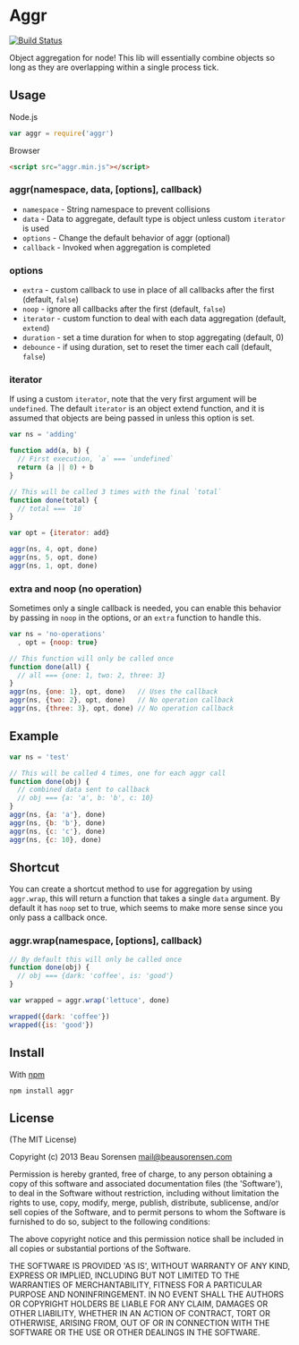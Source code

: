 
Aggr
====

[![Build Status](https://secure.travis-ci.org/sorensen/aggr.png)](http://travis-ci.org/sorensen/aggr) 

Object aggregation for node! This lib will essentially combine objects so long 
as they are overlapping within a single process tick.

Usage
-----

Node.js

```js
var aggr = require('aggr')
```

Browser

```html
<script src="aggr.min.js"></script>
```

### aggr(namespace, data, [options], callback)

* `namespace` - String namespace to prevent collisions
* `data` - Data to aggregate, default type is object unless custom `iterator` is used
* `options` - Change the default behavior of aggr (optional)
* `callback` - Invoked when aggregation is completed

### options

* `extra` - custom callback to use in place of all callbacks after the first (default, `false`)
* `noop` - ignore all callbacks after the first (default, `false`)
* `iterator` - custom function to deal with each data aggregation (default, `extend`)
* `duration` - set a time duration for when to stop aggregating (default, 0)
* `debounce` - if using duration, set to reset the timer each call (default, `false`)

### iterator

If using a custom `iterator`, note that the very first argument will be `undefined`. 
The default `iterator` is an object extend function, and it is assumed that objects 
are being passed in unless this option is set.

```js
var ns = 'adding'

function add(a, b) {
  // First execution, `a` === `undefined`
  return (a || 0) + b
}

// This will be called 3 times with the final `total`
function done(total) {
  // total === `10`
}

var opt = {iterator: add}

aggr(ns, 4, opt, done)
aggr(ns, 5, opt, done)
aggr(ns, 1, opt, done)
```

### extra and noop (no operation)

Sometimes only a single callback is needed, you can enable this behavior by passing 
in `noop` in the options, or an `extra` function to handle this.

```js
var ns = 'no-operations'
  , opt = {noop: true}

// This function will only be called once
function done(all) {
  // all === {one: 1, two: 2, three: 3}
}
aggr(ns, {one: 1}, opt, done)   // Uses the callback
aggr(ns, {two: 2}, opt, done)   // No operation callback
aggr(ns, {three: 3}, opt, done) // No operation callback
```

Example
-------

```js
var ns = 'test'

// This will be called 4 times, one for each aggr call
function done(obj) {
  // combined data sent to callback
  // obj === {a: 'a', b: 'b', c: 10}
}
aggr(ns, {a: 'a'}, done)
aggr(ns, {b: 'b'}, done)
aggr(ns, {c: 'c'}, done)
aggr(ns, {c: 10}, done)
```

Shortcut
--------

You can create a shortcut method to use for aggregation by using `aggr.wrap`, 
this will return a function that takes a single `data` argument. By default 
it has `noop` set to true, which seems to make more sense since you only pass 
a callback once.

### aggr.wrap(namespace, [options], callback)

```js
// By default this will only be called once
function done(obj) {
  // obj === {dark: 'coffee', is: 'good'}
}

var wrapped = aggr.wrap('lettuce', done)

wrapped({dark: 'coffee'})
wrapped({is: 'good'})
```


Install
-------

With [npm](https://npmjs.org)

```
npm install aggr
```


License
-------

(The MIT License)

Copyright (c) 2013 Beau Sorensen <mail@beausorensen.com>

Permission is hereby granted, free of charge, to any person obtaining
a copy of this software and associated documentation files (the
'Software'), to deal in the Software without restriction, including
without limitation the rights to use, copy, modify, merge, publish,
distribute, sublicense, and/or sell copies of the Software, and to
permit persons to whom the Software is furnished to do so, subject to
the following conditions:

The above copyright notice and this permission notice shall be
included in all copies or substantial portions of the Software.

THE SOFTWARE IS PROVIDED 'AS IS', WITHOUT WARRANTY OF ANY KIND,
EXPRESS OR IMPLIED, INCLUDING BUT NOT LIMITED TO THE WARRANTIES OF
MERCHANTABILITY, FITNESS FOR A PARTICULAR PURPOSE AND NONINFRINGEMENT.
IN NO EVENT SHALL THE AUTHORS OR COPYRIGHT HOLDERS BE LIABLE FOR ANY
CLAIM, DAMAGES OR OTHER LIABILITY, WHETHER IN AN ACTION OF CONTRACT,
TORT OR OTHERWISE, ARISING FROM, OUT OF OR IN CONNECTION WITH THE
SOFTWARE OR THE USE OR OTHER DEALINGS IN THE SOFTWARE.
